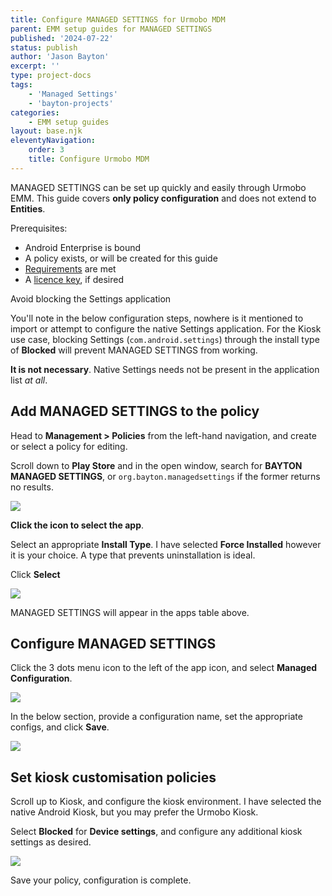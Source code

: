 ```yaml
---
title: Configure MANAGED SETTINGS for Urmobo MDM
parent: EMM setup guides for MANAGED SETTINGS
published: '2024-07-22'
status: publish
author: 'Jason Bayton'
excerpt: ''
type: project-docs
tags: 
    - 'Managed Settings'
    - 'bayton-projects'
categories: 
    - EMM setup guides
layout: base.njk
eleventyNavigation: 
    order: 3
    title: Configure Urmobo MDM
---
```

MANAGED SETTINGS can be set up quickly and easily through Urmobo EMM. This guide covers **only policy configuration** and does not extend to **Entities**.

Prerequisites:
- Android Enterprise is bound
- A policy exists, or will be created for this guide
- [Requirements](/projects/managed-settings/support/managed-settings-requirements) are met
- A [licence key](/projects/managed-settings/pricing), if desired

<div class="callout callout-blue">
<div class="callout-heading">Avoid blocking the Settings application</div>

You'll note in the below configuration steps, nowhere is it mentioned to import or attempt to configure the native Settings application. For the Kiosk use case, blocking Settings (`com.android.settings`) through the install type of **Blocked** will prevent MANAGED SETTINGS from working. 

**It is not necessary**. Native Settings needs not be present in the application list _at all_.

</div>

## Add MANAGED SETTINGS to the policy

Head to **Management > Policies** from the left-hand navigation, and create or select a policy for editing.

Scroll down to **Play Store** and in the open window, search for **BAYTON MANAGED SETTINGS**, or `org.bayton.managedsettings` if the former returns no results.

![](https://cdn.bayton.org/assets/managed_settings/managed_settings_emm_setup/urmobo/Screenshot_2024-07-24_17.11.27.png)

**Click the icon to select the app**.

Select an appropriate **Install Type**. I have selected **Force Installed** however it is your choice. A type that prevents uninstallation is ideal.

Click **Select**

![](https://cdn.bayton.org/assets/managed_settings/managed_settings_emm_setup/urmobo/Screenshot_2024-07-24_17.11.33.png)

MANAGED SETTINGS will appear in the apps table above.

## Configure MANAGED SETTINGS

Click the 3 dots menu icon to the left of the app icon, and select **Managed Configuration**.

![](https://cdn.bayton.org/assets/managed_settings/managed_settings_emm_setup/urmobo/Screenshot_2024-07-24_17.12.03.png)

In the below section, provide a configuration name, set the appropriate configs, and click **Save**.

![](https://cdn.bayton.org/assets/managed_settings/managed_settings_emm_setup/urmobo/Screenshot_2024-07-24_17.13.43.png)

## Set kiosk customisation policies

Scroll up to Kiosk, and configure the kiosk environment. I have selected the native Android Kiosk, but you may prefer the Urmobo Kiosk.

Select **Blocked** for **Device settings**, and configure any additional kiosk settings as desired.

![](https://cdn.bayton.org/assets/managed_settings/managed_settings_emm_setup/urmobo/Screenshot_2024-07-24_17.14.06.png)

Save your policy, configuration is complete.